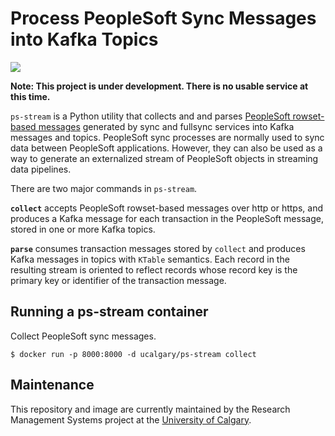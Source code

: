 # Process PeopleSoft Sync Messages into Kafka Topics

[![](https://images.microbadger.com/badges/image/ucalgary/ps-stream.svg)](https://microbadger.com/images/ucalgary/ps-stream)

**Note: This project is under development. There is no usable service at this time.**

`ps-stream` is a Python utility that collects and and parses [PeopleSoft rowset-based messages](http://docs.oracle.com/cd/E66686_01/pt855pbr1/eng/pt/tibr/concept_PeopleSoftRowset-BasedMessageFormat-0764fb.html) generated by sync and fullsync services into Kafka messages and topics. PeopleSoft sync processes are normally used to sync data between PeopleSoft applications. However, they can also be used as a way to generate an externalized stream of PeopleSoft objects in streaming data pipelines.

There are two major commands in `ps-stream`.

**`collect`** accepts PeopleSoft rowset-based messages over http or https, and produces a Kafka message for each transaction in the PeopleSoft message, stored in one or more Kafka topics.

**`parse`** consumes transaction messages stored by `collect` and produces Kafka messages in topics with `KTable` semantics. Each record in the resulting stream is oriented to reflect records whose record key is the primary key or identifier of the transaction message.

## Running a ps-stream container

Collect PeopleSoft sync messages.

```
$ docker run -p 8000:8000 -d ucalgary/ps-stream collect
```

## Maintenance

This repository and image are currently maintained by the Research Management Systems project at the [University of Calgary](http://www.ucalgary.ca/).
